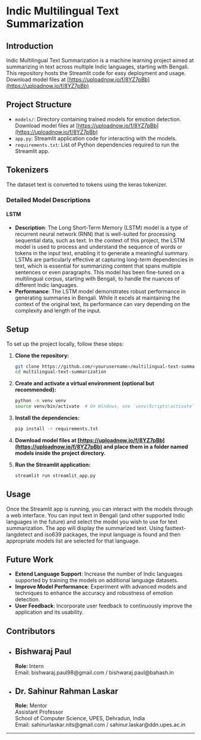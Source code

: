 # Indic Multilingual Text Summarization

## Introduction

Indic Multilingual Text Summarization is a machine learning project aimed at summarizing in text across multiple Indic languages, starting with Bengali. This repository hosts the Streamlit code for easy deployment and usage. Download model files at [https://uploadnow.io/f/8YZ7pBb](https://uploadnow.io/f/8YZ7pBb)

## Project Structure

- `models/`: Directory containing trained models for emotion detection. Download model files at [https://uploadnow.io/f/8YZ7pBb](https://uploadnow.io/f/8YZ7pBb)
- `app.py`: Streamlit application code for interacting with the models.
- `requirements.txt`: List of Python dependencies required to run the Streamlit app.

## Tokenizers

The dataset text is converted to tokens using the keras tokenizer.

### Detailed Model Descriptions

#### LSTM
- **Description**: The Long Short-Term Memory (LSTM) model is a type of recurrent neural network (RNN) that is well-suited for processing sequential data, such as text. In the context of this project, the LSTM model is used to process and understand the sequence of words or tokens in the input text, enabling it to generate a meaningful summary. LSTMs are particularly effective at capturing long-term dependencies in text, which is essential for summarizing content that spans multiple sentences or even paragraphs. This model has been fine-tuned on a multilingual corpus, starting with Bengali, to handle the nuances of different Indic languages.
- **Performance**: The LSTM model demonstrates robust performance in generating summaries in Bengali. While it excels at maintaining the context of the original text, its performance can vary depending on the complexity and length of the input. <!--The model has been evaluated on a variety of test cases, showing an average ROUGE score of [insert score here], which indicates a good balance between precision and recall in the generated summaries. The model performs well with moderate-length texts but may require further fine-tuning for extremely short or long documents.-->

## Setup

To set up the project locally, follow these steps:

1. **Clone the repository:**
   ```sh
   git clone https://github.com/<yourusername>/multilingual-text-summarization.git
   cd multilingual-text-summarization
   ```

2. **Create and activate a virtual environment (optional but recommended):**
   ```sh
   python -m venv venv
   source venv/bin/activate  # On Windows, use `venv\Scripts\activate`
   ```

3. **Install the dependencies:**
   ```sh
   pip install -r requirements.txt
   ```
4. **Download model files at [https://uploadnow.io/f/8YZ7pBb](https://uploadnow.io/f/8YZ7pBb) and place them in a folder named models inside the project directory.**
5. **Run the Streamlit application:**
   ```sh
   streamlit run streamlit_app.py
   ```

## Usage

Once the Streamlit app is running, you can interact with the models through a web interface. You can input text in Bengali (and other supported Indic languages in the future) and select the model you wish to use for text summarization. The app will display the summarized text. Using fasttext-langdetect and iso639 packages, the input language is found and then appropriate models list are selected for that language.  

<!-- ## Example

![Streamlit App Screenshot](screenshot.png)  # Add a screenshot of your Streamlit app here -->

## Future Work

- **Extend Language Support**: Increase the number of Indic languages supported by training the models on additional language datasets.
- **Improve Model Performance**: Experiment with advanced models and techniques to enhance the accuracy and robustness of emotion detection.
- **User Feedback**: Incorporate user feedback to continuously improve the application and its usability.

## Contributors

- <h2>Bishwaraj Paul</h2>
  <p><strong>Role: </strong>Intern<br>
  Email: bishwaraj.paul98@gmail.com / bishwaraj.paul@bahash.in<br>
  </p>
- <h2>Dr. Sahinur Rahman Laskar</h2>
  <p><strong>Role:</strong> Mentor<br>
  Assistant Professor<br>
  School of Computer Science, UPES, Dehradun, India<br>
  Email: sahinurlaskar.nits@gmail.com / sahinur.laskar@ddn.upes.ac.in<br>
  </p>
---
